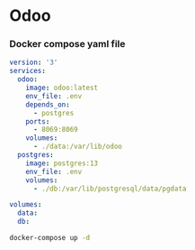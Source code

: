 # Odoo 

### Docker compose yaml file
```yml
version: '3'
services:
  odoo:
    image: odoo:latest
    env_file: .env
    depends_on:
      - postgres
    ports:
      - 8069:8069
    volumes:
      - ./data:/var/lib/odoo
  postgres:
    image: postgres:13
    env_file: .env
    volumes:
      - ./db:/var/lib/postgresql/data/pgdata

volumes:
  data:
  db:
```

```sh
docker-compose up -d
```
